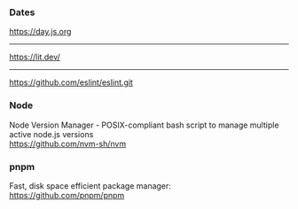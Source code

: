 ### Dates

https://day.js.org

--- 

https://lit.dev/


---

https://github.com/eslint/eslint.git



### Node

Node Version Manager - POSIX-compliant bash script to manage multiple active node.js versions 
<br>
https://github.com/nvm-sh/nvm


###  pnpm
Fast, disk space efficient package manager:
<br>
https://github.com/pnpm/pnpm

